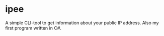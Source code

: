 # ipee
A simple CLI-tool to get information about your public IP address. Also my first program written in C#.
